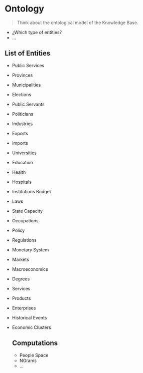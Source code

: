 # Ontology

> Think about the ontological model of the Knowledge Base.

-  ¿Which type of entities?
- ...

## List of Entities

- Public Services
- Provinces
- Municipalities
- Elections
- Public Servants
- Politicians
- Industries
- Exports
- Imports
- Universities
- Education
- Health
- Hospitals
- Institutions Budget
- Laws
- State Capacity
- Occupations
- Policy
- Regulations
- Monetary System
- Markets
- Macroeconomics
- Degrees
- Services
- Products
- Enterprises
- Historical Events
- Economic Clusters

  ## Computations
  
  - People Space
  - NGrams
  - ...
